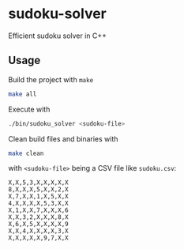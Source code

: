 # sudoku-solver
Efficient sudoku solver in C++

## Usage

Build the project with `make`
```bash
make all
```

Execute with
```bash
./bin/sudoku_solver <sudoku-file>
```

Clean build files and binaries with
```bash
make clean
```

with `<sudoku-file>` being a CSV file like `sudoku.csv`:
```
X,X,5,3,X,X,X,X,X
8,X,X,X,5,X,X,2,X
X,7,X,X,1,X,5,X,X
4,X,X,X,X,5,3,X,X
X,1,X,X,7,X,X,X,6
X,X,3,2,X,X,X,8,X
X,6,X,5,X,X,X,X,9
X,X,4,X,X,X,X,3,X
X,X,X,X,X,9,7,X,X
```